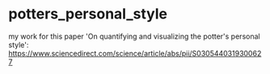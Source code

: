 # potters_personal_style
my work for this paper 'On quantifying and visualizing the potter's personal style': https://www.sciencedirect.com/science/article/abs/pii/S0305440319300627
